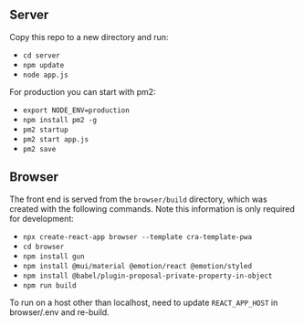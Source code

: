 ## Server

Copy this repo to a new directory and run:

 - `cd server`
 - `npm update`
 - `node app.js`

For production you can start with pm2:

 - `export NODE_ENV=production`
 - `npm install pm2 -g`
 - `pm2 startup`
 - `pm2 start app.js`
 - `pm2 save`

## Browser

The front end is served from the `browser/build` directory, which was created
with the following commands. Note this information is only required for
development:

 - `npx create-react-app browser --template cra-template-pwa`
 - `cd browser`
 - `npm install gun`
 - `npm install @mui/material @emotion/react @emotion/styled`
 - `npm install @babel/plugin-proposal-private-property-in-object`
 - `npm run build`
 
To run on a host other than localhost, need to update `REACT_APP_HOST` in
browser/.env and re-build.

